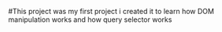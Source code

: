 #This project was my first project i created it to learn how DOM manipulation works and how query selector works 